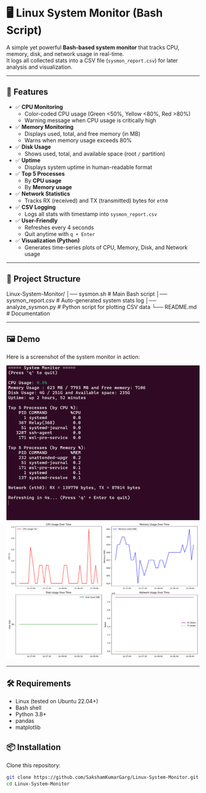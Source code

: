 # 🖥️ Linux System Monitor (Bash Script)

A simple yet powerful **Bash-based system monitor** that tracks CPU, memory, disk, and network usage in real-time.  
It logs all collected stats into a CSV file (`sysmon_report.csv`) for later analysis and visualization.  

---

## 📌 Features
- ✅ **CPU Monitoring**
  - Color-coded CPU usage (Green <50%, Yellow <80%, Red >80%)
  - Warning message when CPU usage is critically high
- ✅ **Memory Monitoring**
  - Displays used, total, and free memory (in MB)
  - Warns when memory usage exceeds 80%
- ✅ **Disk Usage**
  - Shows used, total, and available space (root `/` partition)
- ✅ **Uptime**
  - Displays system uptime in human-readable format
- ✅ **Top 5 Processes**
  - By **CPU usage**
  - By **Memory usage**
- ✅ **Network Statistics**
  - Tracks RX (received) and TX (transmitted) bytes for `eth0`
- ✅ **CSV Logging**
  - Logs all stats with timestamp into `sysmon_report.csv`
- ✅ **User-Friendly**
  - Refreshes every 4 seconds
  - Quit anytime with `q + Enter`
- ✅ **Visualization (Python)**
  - Generates time-series plots of CPU, Memory, Disk, and Network usage

---

## 📂 Project Structure
Linux-System-Monitor/
│── sysmon.sh # Main Bash script
│── sysmon_report.csv # Auto-generated system stats log
│── analyze_sysmon.py # Python script for plotting CSV data
└── README.md # Documentation

---

## 🖼️ Demo
Here is a screenshot of the system monitor in action:

![Demo Screenshot](screenshot.png)
![System Summary](sysmon_summary.png)

---

## 🛠️ Requirements
- Linux (tested on Ubuntu 22.04+)
- Bash shell
- Python 3.8+
- pandas
- matplotlib

## 📦 Installation

Clone this repository:
```bash
git clone https://github.com/SakshamKumarGarg/Linux-System-Monitor.git
cd Linux-System-Monitor

